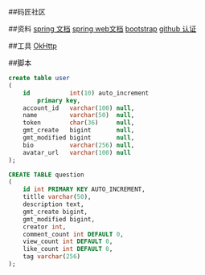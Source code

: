 ##码匠社区

##资料
[spring 文档](https://spring.io/guides)
[spring web文档](https://spring.io/guides/gs/serving-web-content/)
[bootstrap](https://v3.bootcss.com/getting-started/#download)
[github 认证](https://developer.github.com/apps/building-oauth-apps/creating-an-oauth-app/)

##工具
[OkHttp](https://square.github.io/okhttp/)

##脚本
```sql
create table user
(
    id           int(10) auto_increment
        primary key,
    account_id   varchar(100) null,
    name         varchar(50)  null,
    token        char(36)     null,
    gmt_create   bigint       null,
    gmt_modified bigint       null,
    bio          varchar(256) null,
    avatar_url   varchar(100) null
);

CREATE TABLE question
(
    id int PRIMARY KEY AUTO_INCREMENT,
    titlle varchar(50),
    description text,
    gmt_create bigint,
    gmt_modified bigint,
    creator int,
    comment_count int DEFAULT 0,
    view_count int DEFAULT 0,
    like_count int DEFAULT 0,
    tag varchar(256)
);
```